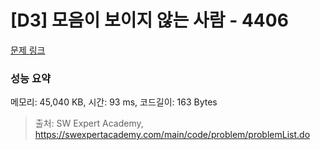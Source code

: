 # [D3] 모음이 보이지 않는 사람 - 4406 

[문제 링크](https://swexpertacademy.com/main/code/problem/problemDetail.do?contestProbId=AWNcD_66pUEDFAV8) 

### 성능 요약

메모리: 45,040 KB, 시간: 93 ms, 코드길이: 163 Bytes



> 출처: SW Expert Academy, https://swexpertacademy.com/main/code/problem/problemList.do